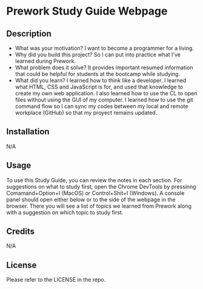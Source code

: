 # Prework Study Guide Webpage

## Description

- What was your motivation? I want to become a programmer for a living.
- Why did you build this project? So I can put into practice what I've learned during Prework.
- What problem does it solve? It provides important resumed information that could be helpful for students at the bootcamp while studying.
- What did you learn? I learned how to think like a developer. I learned what HTML, CSS and JavaScript is for, and used that knowledge to create my own web application. I also learned how to use the CL to open files without using the GUI of my computer. I learned how to use the git command flow so I can sync my codes between my local and remote workplace (GitHub) so that my proyect remains updated.

## Installation

N/A

## Usage

To use this Study Guide, you can review the notes in each section. For suggestions on what to study first, open the Chrome DevTools by pressinng Comamand+Option+I (MacOS) or Control+Shit+I (Windows). A console panel should open either below or to the side of the webpage in the browser. There you will see a list of topics we learned from Prework along with a suggestion on which topic to study first.

## Credits

N/A

## License

Please refer to the LICENSE in the repo.